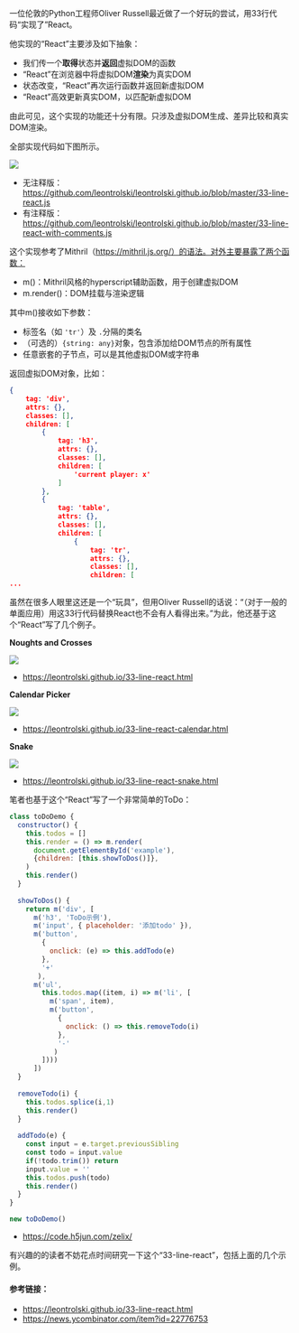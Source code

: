

一位伦敦的Python工程师Oliver Russell最近做了一个好玩的尝试，用33行代码“实现了”React。

他实现的“React”主要涉及如下抽象：

- 我们传一个**取得**状态并**返回**虚拟DOM的函数
- “React”在浏览器中将虚拟DOM**渲染**为真实DOM
- 状态改变，“React”再次运行函数并返回新虚拟DOM
- “React”高效更新真实DOM，以匹配新虚拟DOM

由此可见，这个实现的功能还十分有限。只涉及虚拟DOM生成、差异比较和真实DOM渲染。

全部实现代码如下图所示。

![](https://p2.ssl.qhimg.com/t010b33ec691fd272aa.jpg)

- 无注释版：https://github.com/leontrolski/leontrolski.github.io/blob/master/33-line-react.js
- 有注释版：https://github.com/leontrolski/leontrolski.github.io/blob/master/33-line-react-with-comments.js

这个实现参考了Mithril（https://mithril.js.org/）的语法。对外主要暴露了两个函数：

- m()：Mithril风格的hyperscript辅助函数，用于创建虚拟DOM
- m.render()：DOM挂载与渲染逻辑

其中m()接收如下参数：

- 标签名（如 `'tr'`）及 `.`分隔的类名
- （可选的）`{string: any}`对象，包含添加给DOM节点的所有属性
- 任意嵌套的子节点，可以是其他虚拟DOM或字符串

返回虚拟DOM对象，比如：

```json
{
    tag: 'div',
    attrs: {},
    classes: [],
    children: [
        {
            tag: 'h3',
            attrs: {},
            classes: [],
            children: [
                'current player: x'
            ]
        },
        {
            tag: 'table',
            attrs: {},
            classes: [],
            children: [
                {
                    tag: 'tr',
                    attrs: {},
                    classes: [],
                    children: [
...
```

虽然在很多人眼里这还是一个“玩具”，但用Oliver Russell的话说：“（对于一般的单面应用）用这33行代码替换React也不会有人看得出来。”为此，他还基于这个“React”写了几个例子。

**Noughts and Crosses**

![](https://p3.ssl.qhimg.com/t017b49b4df6ef65367.jpg)

- https://leontrolski.github.io/33-line-react.html

**Calendar Picker**

![](https://p5.ssl.qhimg.com/t01fb70de62d8a8cf9e.jpg)

- https://leontrolski.github.io/33-line-react-calendar.html

**Snake**

![](https://p5.ssl.qhimg.com/t0125b5b767b99b9ed3.jpg)

- https://leontrolski.github.io/33-line-react-snake.html

笔者也基于这个“React”写了一个非常简单的ToDo：

```js
class toDoDemo {
  constructor() {
    this.todos = []
    this.render = () => m.render(
      document.getElementById('example'),
      {children: [this.showToDos()]},
    )
    this.render() 
  }
  
  showToDos() { 
    return m('div', [
      m('h3', 'ToDo示例'),
      m('input', { placeholder: '添加todo' }),
      m('button',
        {
          onclick: (e) => this.addTodo(e)
        },
        '+'
       ),
      m('ul', 
        this.todos.map((item, i) => m('li', [
          m('span', item), 
          m('button', 
            { 
              onclick: () => this.removeTodo(i) 
            }, 
            '-'
           )
        ])))
      ])
  }
  
  removeTodo(i) {
    this.todos.splice(i,1)
    this.render()    
  }
  
  addTodo(e) {
    const input = e.target.previousSibling
    const todo = input.value
    if(!todo.trim()) return
    input.value = ''
    this.todos.push(todo)
    this.render()    
  }
}

new toDoDemo()
```

- https://code.h5jun.com/zelix/

有兴趣的的读者不妨花点时间研究一下这个“33-line-react”，包括上面的几个示例。

#### 参考链接：

- https://leontrolski.github.io/33-line-react.html
- https://news.ycombinator.com/item?id=22776753

